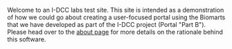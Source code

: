 Welcome to an I-DCC labs test site.  This site is intended as a 
demonstration of how we could go about creating a user-focused 
portal using the Biomarts that we have developed as part of the 
I-DCC project (Portal "Part B").  Please head over to the 
[about page](http://www.idcc.org/labs/idcc_mouse_portal/about) 
for more details on the rationale behind this software.